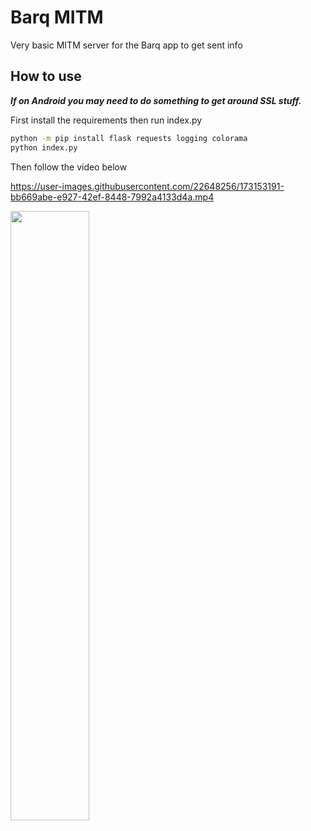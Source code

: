 # Barq MITM
Very basic MITM server for the Barq app to get sent info

## How to use 
___*If on Android you may need to do something to get around SSL stuff.*___

First install the requirements then run index.py
```cmd
python -m pip install flask requests logging colorama
python index.py
```
Then follow the video below <br>


https://user-images.githubusercontent.com/22648256/173153191-bb669abe-e927-42ef-8448-7992a4133d4a.mp4

<img src ="https://user-images.githubusercontent.com/22648256/203877507-72b9c2df-2f0d-451d-b05f-bf0082b68b0d.png" width = "50%">
